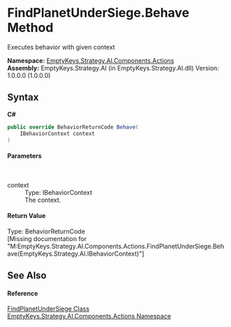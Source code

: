 # FindPlanetUnderSiege.Behave Method 
 

Executes behavior with given context

**Namespace:**&nbsp;<a href="N_EmptyKeys_Strategy_AI_Components_Actions">EmptyKeys.Strategy.AI.Components.Actions</a><br />**Assembly:**&nbsp;EmptyKeys.Strategy.AI (in EmptyKeys.Strategy.AI.dll) Version: 1.0.0.0 (1.0.0.0)

## Syntax

**C#**<br />
``` C#
public override BehaviorReturnCode Behave(
	IBehaviorContext context
)
```


#### Parameters
&nbsp;<dl><dt>context</dt><dd>Type: IBehaviorContext<br />The context.</dd></dl>

#### Return Value
Type: BehaviorReturnCode<br />\[Missing <returns> documentation for "M:EmptyKeys.Strategy.AI.Components.Actions.FindPlanetUnderSiege.Behave(EmptyKeys.Strategy.AI.IBehaviorContext)"\]

## See Also


#### Reference
<a href="T_EmptyKeys_Strategy_AI_Components_Actions_FindPlanetUnderSiege">FindPlanetUnderSiege Class</a><br /><a href="N_EmptyKeys_Strategy_AI_Components_Actions">EmptyKeys.Strategy.AI.Components.Actions Namespace</a><br />